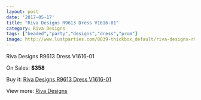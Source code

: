 ```yaml
---
layout: post
date: '2017-05-17'
title: "Riva Designs R9613 Dress V1616-01"
category: Riva Designs
tags: ["beaded","party","designs","dress","prom"]
image: http://www.lustparties.com/8039-thickbox_default/riva-designs-r9613-dress-v1616-01.jpg
---
```

Riva Designs R9613 Dress V1616-01

On Sales: **$358**
<a href="https://www.lustparties.com/en/riva-designs/2689-riva-designs-r9613-dress-v1616-01.html"><amp-img layout="responsive" width="600" height="600" src="//www.lustparties.com/8039-thickbox_default/riva-designs-r9613-dress-v1616-01.jpg" alt="Riva Designs R9613 Dress V1616-01 0" /></a>
<a href="https://www.lustparties.com/en/riva-designs/2689-riva-designs-r9613-dress-v1616-01.html"><amp-img layout="responsive" width="600" height="600" src="//www.lustparties.com/8041-thickbox_default/riva-designs-r9613-dress-v1616-01.jpg" alt="Riva Designs R9613 Dress V1616-01 1" /></a>
<a href="https://www.lustparties.com/en/riva-designs/2689-riva-designs-r9613-dress-v1616-01.html"><amp-img layout="responsive" width="600" height="600" src="//www.lustparties.com/8040-thickbox_default/riva-designs-r9613-dress-v1616-01.jpg" alt="Riva Designs R9613 Dress V1616-01 2" /></a>

Buy it: [Riva Designs R9613 Dress V1616-01](https://www.lustparties.com/en/riva-designs/2689-riva-designs-r9613-dress-v1616-01.html "Riva Designs R9613 Dress V1616-01")

View more: [Riva Designs](https://www.lustparties.com/en/6-riva-designs "Riva Designs")